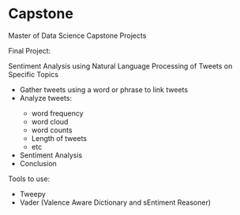 # Capstone
Master of Data Science Capstone Projects

Final Project:

Sentiment Analysis using Natural Language Processing of Tweets on Specific Topics

<ul>
  <li>Gather tweets using a word or phrase to link tweets</li>
  <li>Analyze tweets:</li>
  <ul>
    <li>word frequency</li>
    <li>word cloud</li>
    <li>word counts</li>
    <li>Length of tweets</li>
    <li>etc</li>
  </ul>
  <li>Sentiment Analysis</li>
  <li>Conclusion</li>
</ul>

Tools to use:
<ul>
  <li>Tweepy</li>
  <li>Vader (Valence Aware Dictionary and sEntiment Reasoner)</li>
</ul>
